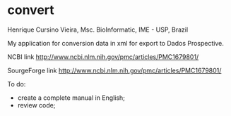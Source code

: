 convert
=======

Henrique Cursino Vieira, Msc. BioInformatic, IME - USP, Brazil

My application for conversion data in xml for export to Dados Prospective.


NCBI link http://www.ncbi.nlm.nih.gov/pmc/articles/PMC1679801/

SourgeForge link http://www.ncbi.nlm.nih.gov/pmc/articles/PMC1679801/

To do:

- create a complete manual in English;
- review code;
